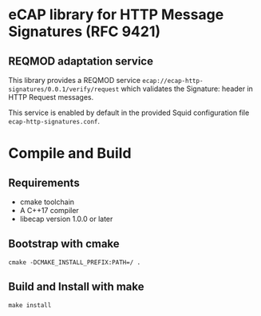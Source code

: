 
# eCAP library for HTTP Message Signatures (RFC 9421)

## REQMOD adaptation service

This library provides a REQMOD service
 `ecap://ecap-http-signatures/0.0.1/verify/request` which
 validates the Signature: header in HTTP Request messages.

This service is enabled by default in the provided
Squid configuration file `ecap-http-signatures.conf`.


# Compile and Build

## Requirements

 * cmake toolchain
 * A C++17 compiler
 * libecap version 1.0.0 or later

## Bootstrap with cmake

 `cmake -DCMAKE_INSTALL_PREFIX:PATH=/ .`

## Build and Install with make

 `make install`


